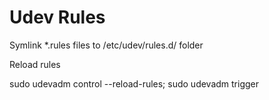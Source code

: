 # Udev Rules

Symlink *.rules files to /etc/udev/rules.d/ folder

Reload rules

  sudo udevadm control --reload-rules; sudo udevadm trigger
